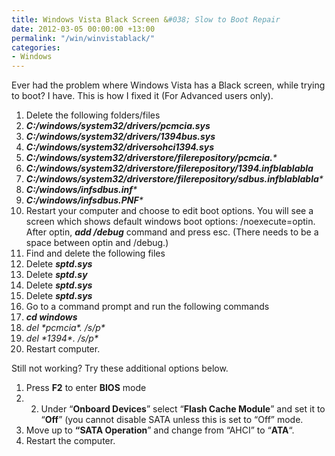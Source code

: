 ```yaml
---
title: Windows Vista Black Screen &#038; Slow to Boot Repair
date: 2012-03-05 00:00:00 +13:00
permalink: "/win/winvistablack/"
categories:
- Windows
---
```


Ever had the problem where Windows Vista has a Black screen, while trying to boot? I have. This is how I fixed it (For Advanced users only).

  1. Delete the following folders/files
  2. _**C:/windows/system32/drivers/pcmcia.sys**_
  3. _**C:/windows/system32/drivers/1394bus.sys**_
  4. _**C:/windows/system32/driversohci1394.sys**_
  5. _**C:/windows/system32/driverstore/filerepository/pcmcia.***_
  6. _**C:/windows/system32/driverstore/filerepository/1394.infblablabla**_
  7. _**C:/windows/system32/driverstore/filerepository/sdbus.infblablabla***_
  8. _**C:/windows/infsdbus.inf***_
  9. _**C:/windows/infsdbus.PNF***_
 10. Restart your computer and choose to edit boot options. You will see a screen which shows default windows boot options: /noexecute=optin. After optin, _**add /debug**_ command and press esc. (There needs to be a space between optin and /debug.)
 11. Find and delete the following files
 12. Delete _**sptd.sys**_
 13. Delete _**sptd.sy**_
 14. Delete _**sptd.sys**_
 15. Delete _**sptd.sys**_
 16. Go to a command prompt and run the following commands
 17. _**cd windows**_
 18. _**del \*pcmcia\*.* /s/p**_
 19. _**del \*1394\*.* /s/p**_
 20. Restart computer.

Still not working? Try these additional options below.

  1. Press **F2** to enter **BIOS** mode
  2. 2. Under &#8220;**Onboard Devices**&#8221; select &#8220;**Flash Cache Module**&#8221; and set it to &#8220;**Off**&#8221; (you cannot disable SATA unless this is set to &#8220;Off&#8221; mode.
  3. Move up to **&#8220;SATA Operation**&#8221; and change from &#8220;AHCI&#8221; to &#8220;**ATA**&#8220;.
  4. Restart the computer.
